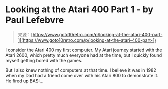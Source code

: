 <!--yml
category: 未分类
date: 2024-05-29 12:39:19
-->

# Looking at the Atari 400 Part 1 - by Paul Lefebvre

> 来源：[https://www.goto10retro.com/p/looking-at-the-atari-400-part-1](https://www.goto10retro.com/p/looking-at-the-atari-400-part-1)

I consider the Atari 400 my first computer. My Atari journey started with the Atari 2600, which pretty much everyone had at the time, but I quickly found myself getting bored with the games.

But I also knew nothing of computers at that time. I believe it was in 1982 when my Dad had a friend come over with his Atari 800 to demonstrate it. He fired up BASI…